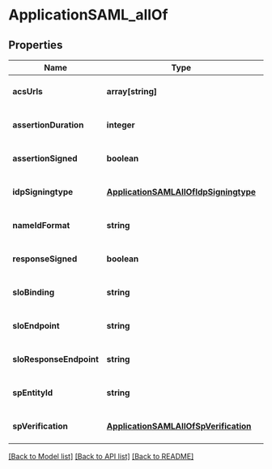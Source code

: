 # ApplicationSAML_allOf

## Properties
Name | Type | Description | Notes
------------ | ------------- | ------------- | -------------
**acsUrls** | **array[string]** |  | [optional] [default to null]
**assertionDuration** | **integer** |  | [optional] [default to null]
**assertionSigned** | **boolean** |  | [optional] [default to null]
**idpSigningtype** | [**ApplicationSAMLAllOfIdpSigningtype**](ApplicationSAMLAllOfIdpSigningtype.md) |  | [optional] [default to null]
**nameIdFormat** | **string** |  | [optional] [default to null]
**responseSigned** | **boolean** |  | [optional] [default to null]
**sloBinding** | **string** |  | [optional] [default to null]
**sloEndpoint** | **string** |  | [optional] [default to null]
**sloResponseEndpoint** | **string** |  | [optional] [default to null]
**spEntityId** | **string** |  | [optional] [default to null]
**spVerification** | [**ApplicationSAMLAllOfSpVerification**](ApplicationSAMLAllOfSpVerification.md) |  | [optional] [default to null]

[[Back to Model list]](../README.md#documentation-for-models) [[Back to API list]](../README.md#documentation-for-api-endpoints) [[Back to README]](../README.md)


